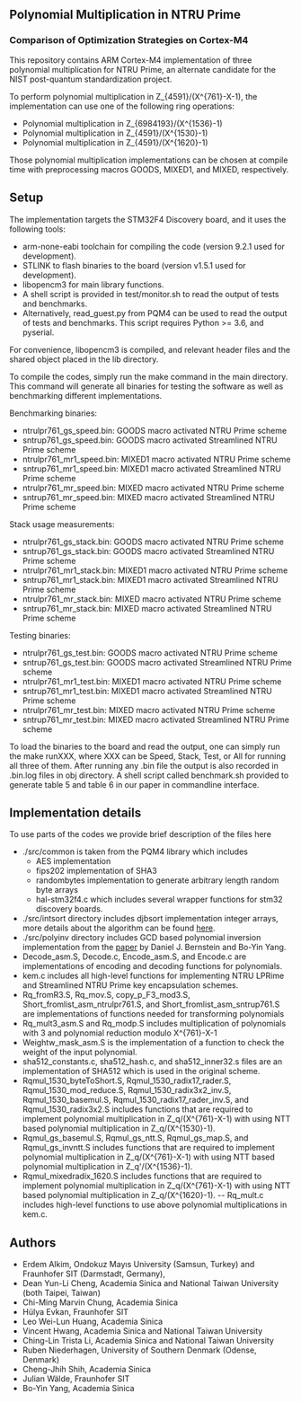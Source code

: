 ## Polynomial Multiplication in NTRU Prime
### Comparison of Optimization Strategies on Cortex-M4

This repository contains ARM Cortex-M4 implementation of three polynomial multiplication for NTRU Prime, an alternate candidate for the NIST post-quantum standardization project.

To perform polynomial multiplication in Z_{4591}/(X^{761}-X-1), the implementation can use one of the following ring operations:
- Polynomial multiplication in Z_{6984193}/(X^{1536}-1)
- Polynomial multiplication in Z_{4591}/(X^{1530}-1) 
- Polynomial multiplication in Z_{4591}/(X^{1620}-1) 

Those polynomial multiplication implementations can be chosen at compile time with preprocessing macros GOODS, MIXED1, and MIXED, respectively. 

## Setup
The implementation targets the STM32F4 Discovery board, and it uses the following tools:
- arm-none-eabi toolchain for compiling the code (version 9.2.1 used for development).
- STLINK to flash binaries to the board (version v1.5.1 used for development).
- libopencm3 for main library functions.
- A shell script is provided in test/monitor.sh to read the output of tests and benchmarks.
- Alternatively, read_guest.py from PQM4 can be used to read the output of tests and benchmarks. This script requires Python >= 3.6, and pyserial. 

For convenience, libopencm3 is compiled, and relevant header files and the shared object placed in the lib directory.

To compile the codes, simply run the make command in the main directory. This command will generate all binaries for testing the software as well as benchmarking different implementations.

Benchmarking binaries:
- ntrulpr761\_gs\_speed.bin: GOODS macro activated NTRU Prime scheme
- sntrup761\_gs\_speed.bin: GOODS macro activated Streamlined NTRU Prime scheme
- ntrulpr761\_mr1\_speed.bin: MIXED1 macro activated NTRU Prime scheme
- sntrup761\_mr1\_speed.bin: MIXED1 macro activated Streamlined NTRU Prime scheme
- ntrulpr761\_mr\_speed.bin: MIXED macro activated NTRU Prime scheme
- sntrup761\_mr\_speed.bin: MIXED macro activated Streamlined NTRU Prime scheme

Stack usage measurements:
- ntrulpr761\_gs\_stack.bin: GOODS macro activated NTRU Prime scheme
- sntrup761\_gs\_stack.bin: GOODS macro activated Streamlined NTRU Prime scheme
- ntrulpr761\_mr1\_stack.bin: MIXED1 macro activated NTRU Prime scheme
- sntrup761\_mr1\_stack.bin: MIXED1 macro activated Streamlined NTRU Prime scheme
- ntrulpr761\_mr\_stack.bin: MIXED macro activated NTRU Prime scheme
- sntrup761\_mr\_stack.bin: MIXED macro activated Streamlined NTRU Prime scheme

Testing binaries:
- ntrulpr761\_gs\_test.bin: GOODS macro activated NTRU Prime scheme
- sntrup761\_gs\_test.bin: GOODS macro activated Streamlined NTRU Prime scheme
- ntrulpr761\_mr1\_test.bin: MIXED1 macro activated NTRU Prime scheme
- sntrup761\_mr1\_test.bin: MIXED1 macro activated Streamlined NTRU Prime scheme
- ntrulpr761\_mr\_test.bin: MIXED macro activated NTRU Prime scheme
- sntrup761\_mr\_test.bin: MIXED macro activated Streamlined NTRU Prime scheme

To load the binaries to the board and read the output, one can simply run the make runXXX, where XXX can be Speed, Stack, Test, or All for running all three of them. After running any .bin file the output is also recorded in .bin.log files in obj directory. A shell script called benchmark.sh provided to generate table 5 and table 6 in our paper in commandline interface.

## Implementation details

To use parts of the codes we provide brief description of the files here
- ./src/common is taken from the PQM4 library which includes
  - AES implementation
  - fips202 implementation of SHA3
  - randombytes implementation to generate arbitrary length random byte arrays
  - hal-stm32f4.c which includes several wrapper functions for stm32 discovery boards.
- ./src/intsort directory includes djbsort implementation integer arrays, more details about the algorithm can be found [here](https://sorting.cr.yp.to/).
- ./src/polyinv directory includes GCD based polynomial inversion implementation from the [paper](https://doi.org/10.13154/tches.v2019.i3.340-398) by Daniel J. Bernstein and Bo-Yin Yang.
- Decode\_asm.S, Decode.c, Encode\_asm.S, and Encode.c are implementations of encoding and decoding functions for polynomials.
- kem.c includes all high-level functions for implementing NTRU LPRime and Streamlined NTRU Prime key encapsulation schemes.
- Rq_fromR3.S, Rq_mov.S, copy_p_F3_mod3.S, Short_fromlist_asm_ntrulpr761.S, and Short_fromlist_asm_sntrup761.S are implementations of functions needed for transforming polynomials 
- Rq_mult3_asm.S and Rq_modp.S includes multiplication of polynomials with 3 and polynomial reduction modulo X^{761}-X-1
- Weightw_mask_asm.S is the implementation of a function to check the weight of the input polynomial.
- sha512_constants.c, sha512_hash.c, and sha512_inner32.s files are an implementation of SHA512 which is used in the original scheme.
- Rqmul_1530_byteToShort.S, Rqmul_1530_radix17_rader.S, Rqmul_1530_mod_reduce.S, Rqmul_1530_radix3x2_inv.S, Rqmul_1530_basemul.S, Rqmul_1530_radix17_rader_inv.S, and Rqmul_1530_radix3x2.S includes functions that are required to implement polynomial multiplication in Z_q/(X^{761}-X-1) with using NTT based polynomial multiplication in Z_q/(X^{1530}-1).
- Rqmul_gs_basemul.S, Rqmul_gs_ntt.S, Rqmul_gs_map.S, and Rqmul_gs_invntt.S includes functions that are required to implement polynomial multiplication in Z_q/(X^{761}-X-1) with using NTT based polynomial multiplication in Z_q'/(X^{1536}-1).  
- Rqmul_mixedradix_1620.S includes functions that are required to implement polynomial multiplication in Z_q/(X^{761}-X-1) with using NTT based polynomial multiplication in Z_q/(X^{1620}-1).
-- Rq_mult.c includes high-level functions to use above polynomial multiplications in kem.c.   


## Authors
* Erdem Alkim, Ondokuz Mayıs University (Samsun, Turkey) and Fraunhofer SIT (Darmstadt, Germany), 
* Dean Yun-Li Cheng, Academia Sinica and National Taiwan University (both Taipei, Taiwan) 
* Chi-Ming Marvin Chung, Academia Sinica 
* Hülya Evkan, Fraunhofer SIT
* Leo Wei-Lun Huang, Academia Sinica 
* Vincent Hwang, Academia Sinica and National Taiwan University
* Ching-Lin Trista Li, Academia Sinica and National Taiwan University
* Ruben Niederhagen, University of Southern Denmark (Odense, Denmark) 
* Cheng-Jhih Shih, Academia Sinica 
* Julian Wälde, Fraunhofer SIT
* Bo-Yin Yang, Academia Sinica
